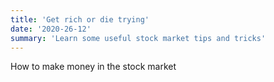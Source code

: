 ```yaml
---
title: 'Get rich or die trying'
date: '2020-26-12'
summary: 'Learn some useful stock market tips and tricks'
---
```


How to make money in the stock market
